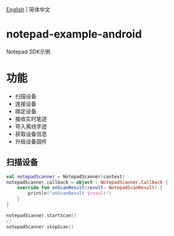 [English](./README.md) | 简体中文

# notepad-example-android
Notepad SDK示例

# 功能
- 扫描设备
- 连接设备
- 绑定设备
- 接收实时笔迹
- 导入离线字迹
- 获取设备信息
- 升级设备固件

## 扫描设备

```kotlin
val notepadScanner = NotepadScanner(context)
notepadScanner.callback = object : NotepadScanner.Callback {
    override fun onScanResult(result: NotepadScanResult) {
        println("onScanResult $result")
    }
}

notepadScanner.startScan()
// ...
notepadScanner.stopScan()
```